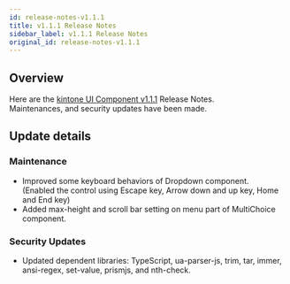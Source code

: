 ```yaml
---
id: release-notes-v1.1.1
title: v1.1.1 Release Notes
sidebar_label: v1.1.1 Release Notes
original_id: release-notes-v1.1.1
---
```


## Overview

Here are the [kintone UI Component v1.1.1](https://github.com/kintone-labs/kintone-ui-component/releases/tag/v1.1.1) Release Notes.<br/>
Maintenances, and security updates have been made.

## Update details
### Maintenance
- Improved some keyboard behaviors of Dropdown component.<br/>
  (Enabled the control using Escape key, Arrow down and up key, Home and End key)
- Added max-height and scroll bar setting on menu part of MultiChoice component.

### Security Updates
- Updated dependent libraries: TypeScript, ua-parser-js, trim, tar, immer, ansi-regex, set-value, prismjs, and nth-check.
